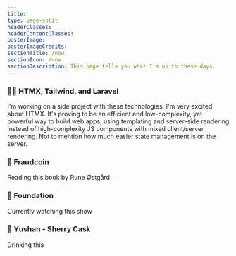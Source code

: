 ```yaml
---
title:
type: page-split
headerClasses:
headerContentClasses:
posterImage:
posterImageCredits:
sectionTitle: /now
sectionIcon: /now
sectionDescription: This page tells you what I'm up to these days.
---
```


### 👨‍💻 HTMX, Tailwind, and Laravel

I'm working on a side project with these technologies; I'm very excited about HTMX. It's proving to be an efficient and low-complexity, yet powerful way to build web apps, using templating and server-side rendering instead of high-complexity JS components with mixed client/server rendering. Not to mention how much easier state management is on the server.

### 📖 Fraudcoin

Reading this book by Rune Østgård

### 🌌 Foundation

Currently watching this show

### 🥃 Yushan - Sherry Cask

Drinking this
